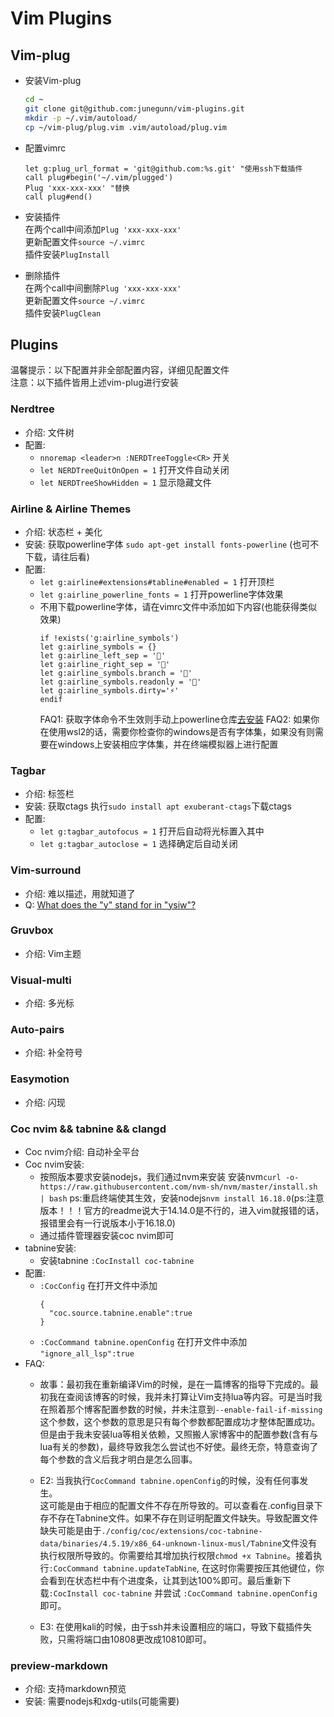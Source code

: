 # Vim Plugins  
## Vim-plug  
* 安装Vim-plug  
   ``` bash
   cd ~
   git clone git@github.com:junegunn/vim-plugins.git
   mkdir -p ~/.vim/autoload/
   cp ~/vim-plug/plug.vim .vim/autoload/plug.vim
   ```  
* 配置vimrc  
   ``` vim script   
   let g:plug_url_format = 'git@github.com:%s.git' "使用ssh下载插件
   call plug#begin('~/.vim/plugged')
   Plug 'xxx-xxx-xxx' "替换
   call plug#end()
   ```  
* 安装插件  
在两个call中间添加`Plug 'xxx-xxx-xxx'`  
更新配置文件`source ~/.vimrc`  
插件安装`PlugInstall`  

* 删除插件  
在两个call中间删除`Plug 'xxx-xxx-xxx'`  
更新配置文件`source ~/.vimrc`  
插件安装`PlugClean`  

## Plugins
温馨提示：以下配置并非全部配置内容，详细见配置文件  
注意：以下插件皆用上述vim-plug进行安装
### Nerdtree
* 介绍: 文件树
* 配置:  
  - `nnoremap <leader>n :NERDTreeToggle<CR>` 开关
  - `let NERDTreeQuitOnOpen = 1` 打开文件自动关闭
  - `let NERDTreeShowHidden = 1` 显示隐藏文件

### Airline & Airline Themes  
* 介绍: 状态栏 + 美化
* 安装: 获取powerline字体 `sudo apt-get install fonts-powerline` (也可不下载，请往后看)
* 配置:  
  - `let g:airline#extensions#tabline#enabled = 1` 打开顶栏
  - `let g:airline_powerline_fonts = 1` 打开powerline字体效果  
  - 不用下载powerline字体，请在vimrc文件中添加如下内容(也能获得类似效果)  
    ``` vim script
    if !exists('g:airline_symbols')
    let g:airline_symbols = {}
    let g:airline_left_sep = ''
    let g:airline_right_sep = ''
    let g:airline_symbols.branch = ''
    let g:airline_symbols.readonly = ''
    let g:airline_symbols.dirty='⚡'
    endif
    ```  
    FAQ1: 获取字体命令不生效则手动上powerline仓库[去安装](https://github.com/powerline/fonts)
    FAQ2: 如果你在使用wsl2的话，需要你检查你的windows是否有字体集，如果没有则需要在windows上安装相应字体集，并在终端模拟器上进行配置
### Tagbar 
* 介绍: 标签栏
* 安装: 获取ctags 执行`sudo install apt exuberant-ctags`下载ctags  
* 配置: 
  - `let g:tagbar_autofocus = 1` 打开后自动将光标置入其中  
  - `let g:tagbar_autoclose = 1` 选择确定后自动关闭

### Vim-surround  
* 介绍: 难以描述，用就知道了
* Q: [What does the "y" stand for in "ysiw"?](https://github.com/tpope/vim-surround/issues/128)  

### Gruvbox  
* 介绍: Vim主题

### Visual-multi  
* 介绍: 多光标

### Auto-pairs  
* 介绍: 补全符号 

### Easymotion  
* 介绍: 闪现

### Coc nvim && tabnine && clangd
* Coc nvim介绍: 自动补全平台
* Coc nvim安装: 
  - 按照版本要求安装nodejs，我们通过nvm来安装
    安装nvm`curl -o- https://raw.githubusercontent.com/nvm-sh/nvm/master/install.sh | bash` ps:重启终端使其生效，安装nodejs`nvm install 16.18.0`(ps:注意版本！！！官方的readme说大于14.14.0是不行的，进入vim就报错的话，报错里会有一行说版本小于16.18.0)
  - 通过插件管理器安装coc nvim即可
* tabnine安装:
  - 安装tabnine `:CocInstall coc-tabnine`
* 配置:  
  - `:CocConfig` 在打开文件中添加  
      ```  
      {
        "coc.source.tabnine.enable":true
      }
      ```  
  - `:CocCommand tabnine.openConfig` 在打开文件中添加 `"ignore_all_lsp":true`   
* FAQ:
  - 故事：最初我在重新编译Vim的时候，是在一篇博客的指导下完成的。最初我在查阅该博客的时候，我并未打算让Vim支持lua等内容。可是当时我在照着那个博客配置参数的时候，并未注意到`--enable-fail-if-missing`这个参数，这个参数的意思是只有每个参数都配置成功才整体配置成功。但是由于我未安装lua等相关依赖，又照搬人家博客中的配置参数(含有与lua有关的参数)，最终导致我怎么尝试也不好使。最终无奈，特意查询了每个参数的含义后我才明白是怎么回事。

  - E2: 当我执行`CocCommand tabnine.openConfig`的时候，没有任何事发生。  
    这可能是由于相应的配置文件不存在所导致的。可以查看在.config目录下存不存在Tabnine文件。如果不存在则证明配置文件缺失。导致配置文件缺失可能是由于`./config/coc/extensions/coc-tabnine-data/binaries/4.5.19/x86_64-unknown-linux-musl/Tabnine`文件没有执行权限所导致的。你需要给其增加执行权限`chmod +x Tabnine`。接着执行`:CocCommand tabnine.updateTabNine`, 在这时你需要按压其他键位，你会看到在状态栏中有个进度条，让其到达100%即可。最后重新下载`:CocInstall coc-tabnine` 并尝试 `:CocCommand tabnine.openConfig` 即可。  

  - E3: 在使用kali的时候，由于ssh并未设置相应的端口，导致下载插件失败，只需将端口由10808更改成10810即可。

### preview-markdown  
* 介绍: 支持markdown预览
* 安装: 需要nodejs和xdg-utils(可能需要)

